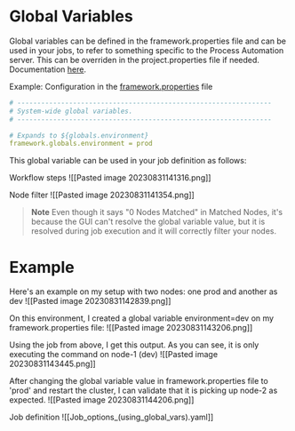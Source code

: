 # Global Variables

Global variables can be defined in the framework.properties file and can be used in your jobs, to refer to something specific to the Process Automation server.
This can be overriden in the project.properties file if needed.
Documentation [here](https://docs.rundeck.com/docs/administration/configuration/config-file-reference.html#global-execution-variables).

Example:
Configuration in the [framework.properties](https://docs.rundeck.com/docs/administration/configuration/config-file-reference.html#framework-properties) file
```yaml
# ----------------------------------------------------------------
# System-wide global variables.
# ----------------------------------------------------------------

# Expands to ${globals.environment}
framework.globals.environment = prod
```

This global variable can be used in your job definition as follows:

Workflow steps
![[Pasted image 20230831141316.png]]

Node filter
![[Pasted image 20230831141354.png]]

> **Note**
Even though it says "0 Nodes Matched" in Matched Nodes, it's because the GUI can't resolve the global variable value, but it is resolved during job execution and it will correctly filter your nodes.

# Example
Here's an example on my setup with two nodes: one prod and another as dev
![[Pasted image 20230831142839.png]]

On this environment, I created a global variable environment=dev on my framework.properties file:
![[Pasted image 20230831143206.png]]

Using the job from above, I get this output.
As you can see, it is only executing the command on node-1 (dev)
![[Pasted image 20230831143445.png]]

After changing the global variable value in framework.properties file to 'prod' and restart the cluster, I can validate that it is picking up node-2 as expected.
![[Pasted image 20230831144206.png]]

Job definition
![[Job_options_(using_global_vars).yaml]]